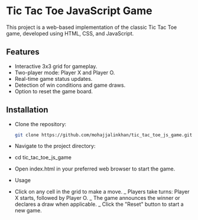 # Tic Tac Toe JavaScript Game

This project is a web-based implementation of the classic Tic Tac Toe game, developed using HTML, CSS, and JavaScript.

## Features

- Interactive 3x3 grid for gameplay.
- Two-player mode: Player X and Player O.
- Real-time game status updates.
- Detection of win conditions and game draws.
- Option to reset the game board.

## Installation

- Clone the repository:

   ```bash
   git clone https://github.com/mohajjalinkhan/tic_tac_toe_js_game.git
- Navigate to the project directory:
- cd tic_tac_toe_js_game
- Open index.html in your preferred web browser to start the game.

- Usage
-   Click on any cell in the grid to make a move.
_   Players take turns: Player X starts, followed by Player O.
_   The game announces the winner or declares a draw when applicable.
_   Click the "Reset" button to start a new game.
